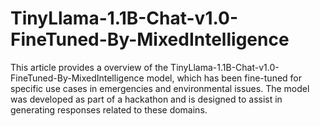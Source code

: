 # TinyLlama-1.1B-Chat-v1.0-FineTuned-By-MixedIntelligence
This article provides a overview of the TinyLlama-1.1B-Chat-v1.0-FineTuned-By-MixedIntelligence model, which has been fine-tuned for specific use cases in emergencies and environmental issues. The model was developed as part of a hackathon and is designed to assist in generating responses related to these domains. 
